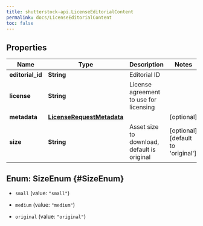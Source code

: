 ```yaml
---
title: shutterstock-api.LicenseEditorialContent
permalink: docs/LicenseEditorialContent
toc: false
---
```




## Properties

Name | Type | Description | Notes
------------ | ------------- | ------------- | -------------
**editorial_id** | **String** | Editorial ID | 
**license** | **String** | License agreement to use for licensing | 
**metadata** | [**LicenseRequestMetadata**](LicenseRequestMetadata) |  | [optional] 
**size** | **String** | Asset size to download, default is original | [optional] [default to &#39;original&#39;]


## Enum: SizeEnum {#SizeEnum}


* `small` (value: `"small"`)

* `medium` (value: `"medium"`)

* `original` (value: `"original"`)





